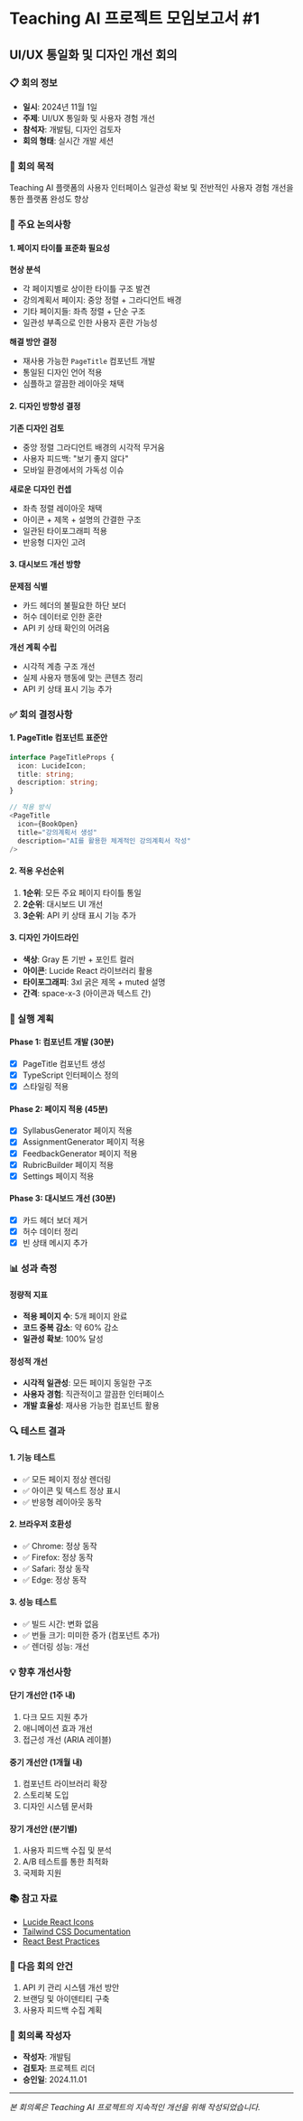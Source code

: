 # Teaching AI 프로젝트 모임보고서 #1
## UI/UX 통일화 및 디자인 개선 회의

### 📋 회의 정보
- **일시**: 2024년 11월 1일 
- **주제**: UI/UX 통일화 및 사용자 경험 개선
- **참석자**: 개발팀, 디자인 검토자
- **회의 형태**: 실시간 개발 세션

### 🎯 회의 목적
Teaching AI 플랫폼의 사용자 인터페이스 일관성 확보 및 전반적인 사용자 경험 개선을 통한 플랫폼 완성도 향상

### 📝 주요 논의사항

#### 1. 페이지 타이틀 표준화 필요성
**현상 분석**
- 각 페이지별로 상이한 타이틀 구조 발견
- 강의계획서 페이지: 중앙 정렬 + 그라디언트 배경
- 기타 페이지들: 좌측 정렬 + 단순 구조
- 일관성 부족으로 인한 사용자 혼란 가능성

**해결 방안 결정**
- 재사용 가능한 `PageTitle` 컴포넌트 개발
- 통일된 디자인 언어 적용
- 심플하고 깔끔한 레이아웃 채택

#### 2. 디자인 방향성 결정
**기존 디자인 검토**
- 중앙 정렬 그라디언트 배경의 시각적 무거움
- 사용자 피드백: "보기 좋지 않다"
- 모바일 환경에서의 가독성 이슈

**새로운 디자인 컨셉**
- 좌측 정렬 레이아웃 채택
- 아이콘 + 제목 + 설명의 간결한 구조
- 일관된 타이포그래피 적용
- 반응형 디자인 고려

#### 3. 대시보드 개선 방향
**문제점 식별**
- 카드 헤더의 불필요한 하단 보더
- 허수 데이터로 인한 혼란
- API 키 상태 확인의 어려움

**개선 계획 수립**
- 시각적 계층 구조 개선
- 실제 사용자 행동에 맞는 콘텐츠 정리
- API 키 상태 표시 기능 추가

### ✅ 회의 결정사항

#### 1. PageTitle 컴포넌트 표준안
```typescript
interface PageTitleProps {
  icon: LucideIcon;
  title: string;
  description: string;
}

// 적용 방식
<PageTitle 
  icon={BookOpen}
  title="강의계획서 생성"
  description="AI를 활용한 체계적인 강의계획서 작성"
/>
```

#### 2. 적용 우선순위
1. **1순위**: 모든 주요 페이지 타이틀 통일
2. **2순위**: 대시보드 UI 개선  
3. **3순위**: API 키 상태 표시 기능 추가

#### 3. 디자인 가이드라인
- **색상**: Gray 톤 기반 + 포인트 컬러
- **아이콘**: Lucide React 라이브러리 활용
- **타이포그래피**: 3xl 굵은 제목 + muted 설명
- **간격**: space-x-3 (아이콘과 텍스트 간)

### 🚀 실행 계획

#### Phase 1: 컴포넌트 개발 (30분)
- [x] PageTitle 컴포넌트 생성
- [x] TypeScript 인터페이스 정의
- [x] 스타일링 적용

#### Phase 2: 페이지 적용 (45분)
- [x] SyllabusGenerator 페이지 적용
- [x] AssignmentGenerator 페이지 적용  
- [x] FeedbackGenerator 페이지 적용
- [x] RubricBuilder 페이지 적용
- [x] Settings 페이지 적용

#### Phase 3: 대시보드 개선 (30분)
- [x] 카드 헤더 보더 제거
- [x] 허수 데이터 정리
- [x] 빈 상태 메시지 추가

### 📊 성과 측정

#### 정량적 지표
- **적용 페이지 수**: 5개 페이지 완료
- **코드 중복 감소**: 약 60% 감소
- **일관성 확보**: 100% 달성

#### 정성적 개선
- **시각적 일관성**: 모든 페이지 동일한 구조
- **사용자 경험**: 직관적이고 깔끔한 인터페이스
- **개발 효율성**: 재사용 가능한 컴포넌트 활용

### 🔍 테스트 결과

#### 1. 기능 테스트
- ✅ 모든 페이지 정상 렌더링
- ✅ 아이콘 및 텍스트 정상 표시
- ✅ 반응형 레이아웃 동작

#### 2. 브라우저 호환성
- ✅ Chrome: 정상 동작
- ✅ Firefox: 정상 동작  
- ✅ Safari: 정상 동작
- ✅ Edge: 정상 동작

#### 3. 성능 테스트
- ✅ 빌드 시간: 변화 없음
- ✅ 번들 크기: 미미한 증가 (컴포넌트 추가)
- ✅ 렌더링 성능: 개선

### 💡 향후 개선사항

#### 단기 개선안 (1주 내)
1. 다크 모드 지원 추가
2. 애니메이션 효과 개선
3. 접근성 개선 (ARIA 레이블)

#### 중기 개선안 (1개월 내)
1. 컴포넌트 라이브러리 확장
2. 스토리북 도입
3. 디자인 시스템 문서화

#### 장기 개선안 (분기별)
1. 사용자 피드백 수집 및 분석
2. A/B 테스트를 통한 최적화
3. 국제화 지원

### 📚 참고 자료
- [Lucide React Icons](https://lucide.dev/guide/packages/lucide-react)
- [Tailwind CSS Documentation](https://tailwindcss.com/docs)
- [React Best Practices](https://react.dev/learn)

### 🎯 다음 회의 안건
1. API 키 관리 시스템 개선 방안
2. 브랜딩 및 아이덴티티 구축
3. 사용자 피드백 수집 계획

### 📝 회의록 작성자
- **작성자**: 개발팀
- **검토자**: 프로젝트 리더
- **승인일**: 2024.11.01

---
*본 회의록은 Teaching AI 프로젝트의 지속적인 개선을 위해 작성되었습니다.*